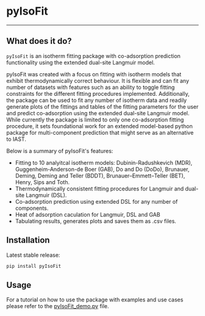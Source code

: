# pyIsoFit
***
## What does it do?
`pyIsoFit` is an isotherm fitting package with co-adsorption prediction functionality using the extended dual-site Langmuir model.


pyIsoFit was created with a focus on fitting with isotherm models that exhibit thermodynamically correct behaviour. It is flexible and can fit any number of datasets with features such as an ability to toggle fitting constraints for the different fitting procedures implemented. Additionally, the package can be used to fit any number of isotherm data and readily generate plots of the fittings and tables of the fitting parameters for the user and predict co-adsorption using the extended dual-site Langmuir model. While currently the package is limited to only one co-adsorption fitting procedure, it sets foundational work for an extended model-based python package for multi-component prediction that might serve as an alternative to IAST.

Below is a summary of pyIsoFit's features:

- Fitting to 10 analyitcal isotherm models: Dubinin-Radushkevich (MDR), Guggenheim-Anderson-de Boer (GAB), Do and Do (DoDo), Brunauer, Deming, Deming and Teller (BDDT), Brunauer–Emmett–Teller (BET), Henry, Sips and Toth.
- Thermodynamically consistent fitting procedures for Langmuir and dual-site Langmuir (DSL).
- Co-adsorption prediction using extended DSL for any number of components.
- Heat of adsorption caculation for Langmuir, DSL and GAB
- Tabulating results, generates plots and saves them as .csv files.

## Installation

Latest stable release:

```bash
pip install pyIsoFit
```

## Usage
For a tutorial on how to use the package with examples and use cases please refer to the [pyIsoFit_demo.py](https://github.com/dominikpantak/pyIsoFit/blob/main/demo/pyIsofit_demo.ipynb) file.

